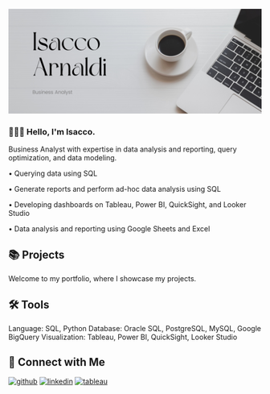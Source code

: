![](https://github.com/isaccoarnaldi/isaccoarnaldi/blob/main/Github.png)

### 🙋🏻‍♀️ Hello, I'm Isacco. 
Business Analyst with expertise in data analysis and reporting, query optimization, and data modeling.

• Querying data using SQL

• Generate reports and perform ad-hoc data analysis using SQL

• Developing dashboards on Tableau, Power BI, QuickSight, and Looker Studio

• Data analysis and reporting using Google Sheets and Excel

## 📚 Projects
Welcome to my portfolio, where I showcase my projects.

## 🛠️ Tools
Language: SQL, Python
Database: Oracle SQL, PostgreSQL, MySQL, Google BigQuery
Visualization: Tableau, Power BI, QuickSight, Looker Studio

## 👋 Connect with Me

[<img src='https://cdn.jsdelivr.net/npm/simple-icons@3.0.1/icons/github.svg' alt='github' height='40'>](https://github.com/isaccoarnaldi)  [<img src='https://cdn.jsdelivr.net/npm/simple-icons@3.0.1/icons/linkedin.svg' alt='linkedin' height='40'>](https://www.linkedin.com/in/https://www.linkedin.com/in/isaccoarnaldi/)  [<img src='https://cdn.jsdelivr.net/npm/simple-icons@3.0.1/icons/tableau.svg' alt='tableau' height='40'>](https://public.tableau.com/app/profile/isacco.arnaldi/vizzes)  


